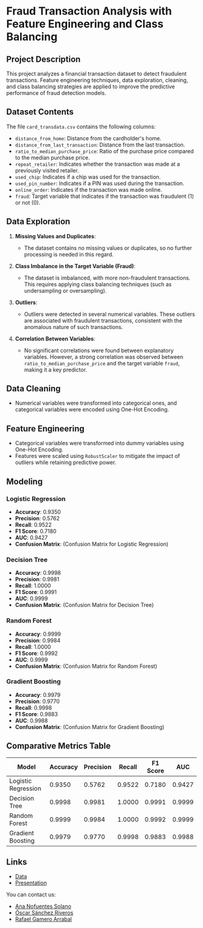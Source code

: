 # Fraud Transaction Analysis with Feature Engineering and Class Balancing

## Project Description
This project analyzes a financial transaction dataset to detect fraudulent transactions. Feature engineering techniques, data exploration, cleaning, and class balancing strategies are applied to improve the predictive performance of fraud detection models.

## Dataset Contents
The file `card_transdata.csv` contains the following columns:

- `distance_from_home`: Distance from the cardholder's home.
- `distance_from_last_transaction`: Distance from the last transaction.
- `ratio_to_median_purchase_price`: Ratio of the purchase price compared to the median purchase price.
- `repeat_retailer`: Indicates whether the transaction was made at a previously visited retailer.
- `used_chip`: Indicates if a chip was used for the transaction.
- `used_pin_number`: Indicates if a PIN was used during the transaction.
- `online_order`: Indicates if the transaction was made online.
- `fraud`: Target variable that indicates if the transaction was fraudulent (1) or not (0).

## Data Exploration

1. **Missing Values and Duplicates**:
   - The dataset contains no missing values or duplicates, so no further processing is needed in this regard.

2. **Class Imbalance in the Target Variable (Fraud)**:
   - The dataset is imbalanced, with more non-fraudulent transactions. This requires applying class balancing techniques (such as undersampling or oversampling).

3. **Outliers**:
   - Outliers were detected in several numerical variables. These outliers are associated with fraudulent transactions, consistent with the anomalous nature of such transactions.

4. **Correlation Between Variables**:
   - No significant correlations were found between explanatory variables. However, a strong correlation was observed between `ratio_to_median_purchase_price` and the target variable `fraud`, making it a key predictor.

## Data Cleaning
- Numerical variables were transformed into categorical ones, and categorical variables were encoded using One-Hot Encoding.

## Feature Engineering
- Categorical variables were transformed into dummy variables using One-Hot Encoding.
- Features were scaled using `RobustScaler` to mitigate the impact of outliers while retaining predictive power.

## Modeling

### Logistic Regression
- **Accuracy**: 0.9350
- **Precision**: 0.5762
- **Recall**: 0.9522
- **F1 Score**: 0.7180
- **AUC**: 0.9427
- **Confusion Matrix**: (Confusion Matrix for Logistic Regression)

### Decision Tree
- **Accuracy**: 0.9998
- **Precision**: 0.9981
- **Recall**: 1.0000
- **F1 Score**: 0.9991
- **AUC**: 0.9999
- **Confusion Matrix**: (Confusion Matrix for Decision Tree)

### Random Forest
- **Accuracy**: 0.9999
- **Precision**: 0.9984
- **Recall**: 1.0000
- **F1 Score**: 0.9992
- **AUC**: 0.9999
- **Confusion Matrix**: (Confusion Matrix for Random Forest)

### Gradient Boosting
- **Accuracy**: 0.9979
- **Precision**: 0.9770
- **Recall**: 0.9998
- **F1 Score**: 0.9883
- **AUC**: 0.9988
- **Confusion Matrix**: (Confusion Matrix for Gradient Boosting)

## Comparative Metrics Table
| Model               | Accuracy | Precision | Recall  | F1 Score | AUC    |
|---------------------|----------|-----------|---------|----------|--------|
| Logistic Regression | 0.9350   | 0.5762    | 0.9522  | 0.7180   | 0.9427 |
| Decision Tree       | 0.9998   | 0.9981    | 1.0000  | 0.9991   | 0.9999 |
| Random Forest       | 0.9999   | 0.9984    | 1.0000  | 0.9992   | 0.9999 |
| Gradient Boosting   | 0.9979   | 0.9770    | 0.9998  | 0.9883   | 0.9988 |

## Links
- [Data](https://www.kaggle.com/datasets/dhanushnarayananr/credit-card-fraud)
- [Presentation]()

You can contact us:
- [Ana Nofuentes Solano](https://www.linkedin.com/in/ana-nofuentes-solano-654026a3/)
- [Óscar Sánchez Riveros](https://www.linkedin.com/in/oscar-sanchez-riveros/)
- [Rafael Gamero Arrabal](https://www.linkedin.com/in/rafael-gamero-arrabal-619200186/)

